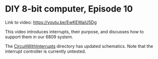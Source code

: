 # DIY 8-bit computer, Episode 10

Link to video: https://youtu.be/EwKEWaiU5Dg

This video introduces interrupts, their purpose, and discusses how to support them in our 6809 system.

The [CircuitWithInterrupts](CircuitWithInterrupts) directory has updated schematics.  Note that the interrupt controller is currently untested.
